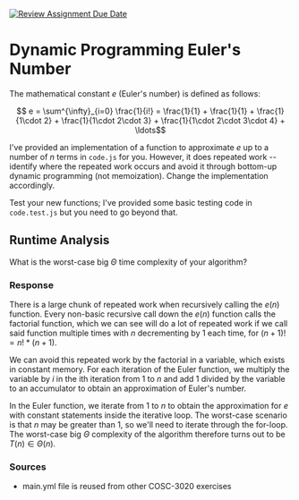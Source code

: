 [![Review Assignment Due Date](https://classroom.github.com/assets/deadline-readme-button-24ddc0f5d75046c5622901739e7c5dd533143b0c8e959d652212380cedb1ea36.svg)](https://classroom.github.com/a/3aNDMX3O)
# Dynamic Programming Euler's Number

The mathematical constant $e$ (Euler's number) is defined as follows:

$$ e = \sum^{\infty}_{i=0} \frac{1}{i!} = \frac{1}{1} + \frac{1}{1} +
\frac{1}{1\cdot 2} + \frac{1}{1\cdot 2\cdot 3} + \frac{1}{1\cdot 2\cdot 3\cdot
4} + \ldots$$

I've provided an implementation of a function to approximate $e$ up to a number
of $n$ terms in `code.js` for you. However, it does repeated work -- identify
where the repeated work occurs and avoid it through bottom-up dynamic
programming (not memoization). Change the implementation accordingly.

Test your new functions; I've provided some basic testing code in `code.test.js`
but you need to go beyond that.

## Runtime Analysis

What is the worst-case big $\Theta$ time complexity of your algorithm?

### Response

There is a large chunk of repeated work when recursively calling the $e(n)$ function.
Every non-basic recursive call down the $e(n)$ function calls the factorial
function, which we can see will do a lot of repeated work if we call said
function multiple times with $n$ decrementing by 1 each time, for
$(n + 1)! = n! * (n + 1)$.

We can avoid this repeated work by the factorial in a variable, which exists
in constant memory. For each iteration of the Euler function, we multiply the
variable by $i$ in the ith iteration from $1$ to $n$ and add 1 divided by
the variable to an accumulator to obtain an approximation of Euler's number.

In the Euler function, we iterate from $1$ to $n$
to obtain the approximation for $e$ with constant statements inside the iterative loop. The worst-case scenario is that $n$ may be greater than $1$,
so we'll need to iterate through the for-loop. The worst-case big $\Theta$ 
complexity of the algorithm therefore turns out to be $T(n) \in \Theta(n)$. 

### Sources
- main.yml file is reused from other COSC-3020 exercises
